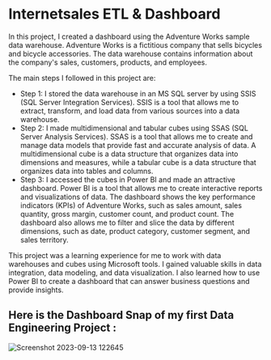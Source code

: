# Internetsales ETL & Dashboard

In this project, I created a dashboard using the Adventure Works sample data warehouse. Adventure Works is a fictitious company that sells bicycles and bicycle accessories. The data warehouse contains information about the company's sales, customers, products, and employees.

The main steps I followed in this project are:

- Step 1: I stored the data warehouse in an MS SQL server by using SSIS (SQL Server Integration Services). SSIS is a tool that allows me to extract, transform, and load data from various sources into a data warehouse.
- Step 2: I made multidimensional and tabular cubes using SSAS (SQL Server Analysis Services). SSAS is a tool that allows me to create and manage data models that provide fast and accurate analysis of data. A multidimensional cube is a data structure that organizes data into dimensions and measures, while a tabular cube is a data structure that organizes data into tables and columns.
- Step 3: I accessed the cubes in Power BI and made an attractive dashboard. Power BI is a tool that allows me to create interactive reports and visualizations of data. The dashboard shows the key performance indicators (KPIs) of Adventure Works, such as sales amount, sales quantity, gross margin, customer count, and product count. The dashboard also allows me to filter and slice the data by different dimensions, such as date, product category, customer segment, and sales territory.

This project was a learning experience for me to work with data warehouses and cubes using Microsoft tools. I gained valuable skills in data integration, data modeling, and data visualization. I also learned how to use Power BI to create a dashboard that can answer business questions and provide insights.

## Here is the Dashboard Snap of my first Data Engineering Project :
![Screenshot 2023-09-13 122645](https://github.com/NADIRHUSSAIN11/Dashboard-Internetsales/assets/89727973/df742c11-e4b0-46e4-b63c-aa79132ef645)

